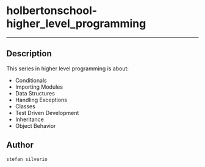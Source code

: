 # holbertonschool-higher_level_programming
---
## Description

This series in higher level programming is about:
* Conditionals
* Importing Modules
* Data Structures
* Handling Exceptions
* Classes
* Test Driven Development
* Inheritance
* Object Behavior

## Author
`stefan silverio`